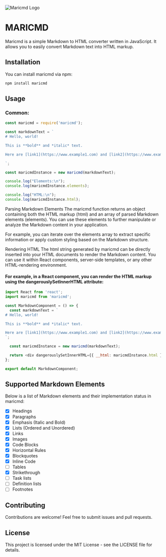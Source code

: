 ![Maricmd Logo](https://vukmaric.com/backend/api/maricmd/maricmd.png)

# MARICMD

Maricmd is a simple Markdown to HTML converter written in JavaScript. It allows you to easily convert Markdown text into HTML markup.


## Installation

You can install maricmd via npm:

```bash
npm install maricmd
```

## Usage

### Common:

```javascript
const maricmd = require('maricmd');

const markdownText = `
# Hello, world!

This is **bold** and *italic* text.

Here are [link1](https://www.example1.com) and [link2](https://www.example2.com) in one paragraph.

`;

const maricmdInstance = new maricmd(markdownText);

console.log("Elements:\n");
console.log(maricmdInstance.elements);

console.log("HTML:\n");
console.log(maricmdInstance.html);

```

Parsing Markdown Elements
The maricmd function returns an object containing both the HTML markup (html) and an array of parsed Markdown elements (elements). You can use these elements to further manipulate or analyze the Markdown content in your application.

For example, you can iterate over the elements array to extract specific information or apply custom styling based on the Markdown structure.

Rendering HTML
The html string generated by maricmd can be directly inserted into your HTML documents to render the Markdown content. You can use it within React components, server-side templates, or any other HTML-rendering environment.

#### For example, in a React component, you can render the HTML markup using the dangerouslySetInnerHTML attribute:

```javascript
import React from 'react';
import maricmd from 'maricmd';

const MarkdownComponent = () => {
  const markdownText = `
# Hello, world!

This is **bold** and *italic* text.

Here are [link1](https://www.example1.com) and [link2](https://www.example2.com) in one paragraph.
`;

  const maricmdInstance = new maricmd(markdownText);

  return <div dangerouslySetInnerHTML={{ __html: maricmdInstance.html }} />;
};

export default MarkdownComponent;
```

## Supported Markdown Elements

Below is a list of Markdown elements and their implementation status in maricmd:

- [x] Headings
- [x] Paragraphs
- [x] Emphasis (Italic and Bold)
- [x] Lists (Ordered and Unordered)
- [x] Links
- [x] Images
- [x] Code Blocks
- [x] Horizontal Rules
- [x] Blockquotes
- [x] Inline Code
- [ ] Tables
- [x] Strikethrough
- [ ] Task lists
- [ ] Definition lists
- [ ] Footnotes

## Contributing

Contributions are welcome! Feel free to submit issues and pull requests.

## License

This project is licensed under the MIT License - see the LICENSE file for details.
